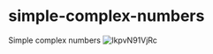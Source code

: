# simple-complex-numbers
Simple complex numbers
![IkpvN91VjRc](https://user-images.githubusercontent.com/77199764/106938351-eea75680-672f-11eb-942d-11766627d695.jpg)
